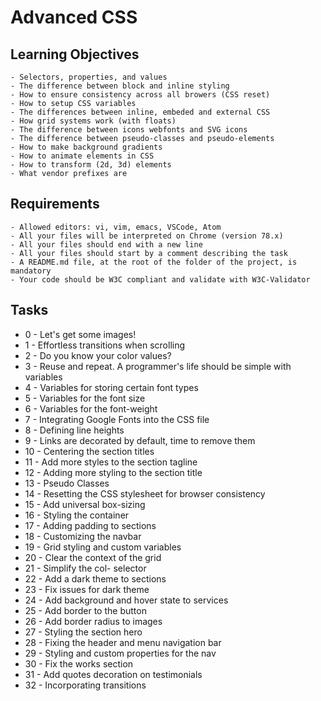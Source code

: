 # Advanced CSS

## Learning Objectives
```
- Selectors, properties, and values
- The difference between block and inline styling
- How to ensure consistency across all browers (CSS reset)
- How to setup CSS variables
- The differences between inline, embeded and external CSS
- How grid systems work (with floats)
- The difference between icons webfonts and SVG icons
- The difference between pseudo-classes and pseudo-elements
- How to make background gradients
- How to animate elements in CSS
- How to transform (2d, 3d) elements
- What vendor prefixes are
```

## Requirements
```
- Allowed editors: vi, vim, emacs, VSCode, Atom
- All your files will be interpreted on Chrome (version 78.x)
- All your files should end with a new line
- All your files should start by a comment describing the task
- A README.md file, at the root of the folder of the project, is mandatory
- Your code should be W3C compliant and validate with W3C-Validator
```

## Tasks
- 0 - Let's get some images!
- 1 - Effortless transitions when scrolling
- 2 - Do you know your color values?
- 3 - Reuse and repeat. A programmer's life should be simple with variables
- 4 - Variables for storing certain font types
- 5 - Variables for the font size
- 6 - Variables for the font-weight
- 7 - Integrating Google Fonts into the CSS file
- 8 - Defining line heights
- 9 - Links are decorated by default, time to remove them
- 10 - Centering the section titles
- 11 - Add more styles to the section tagline
- 12 - Adding more styling to the section title
- 13 - Pseudo Classes
- 14 - Resetting the CSS stylesheet for browser consistency
- 15 - Add universal box-sizing
- 16 - Styling the container
- 17 - Adding padding to sections
- 18 - Customizing the navbar
- 19 - Grid styling and custom variables
- 20 - Clear the context of the grid
- 21 - Simplify the col- selector
- 22 - Add a dark theme to sections
- 23 - Fix issues for dark theme
- 24 - Add background and hover state to services
- 25 - Add border to the button
- 26 - Add border radius to images
- 27 - Styling the section hero
- 28 - Fixing the header and menu navigation bar
- 29 - Styling and custom properties for the nav
- 30 - Fix the works section
- 31 - Add quotes decoration on testimonials
- 32 - Incorporating transitions
